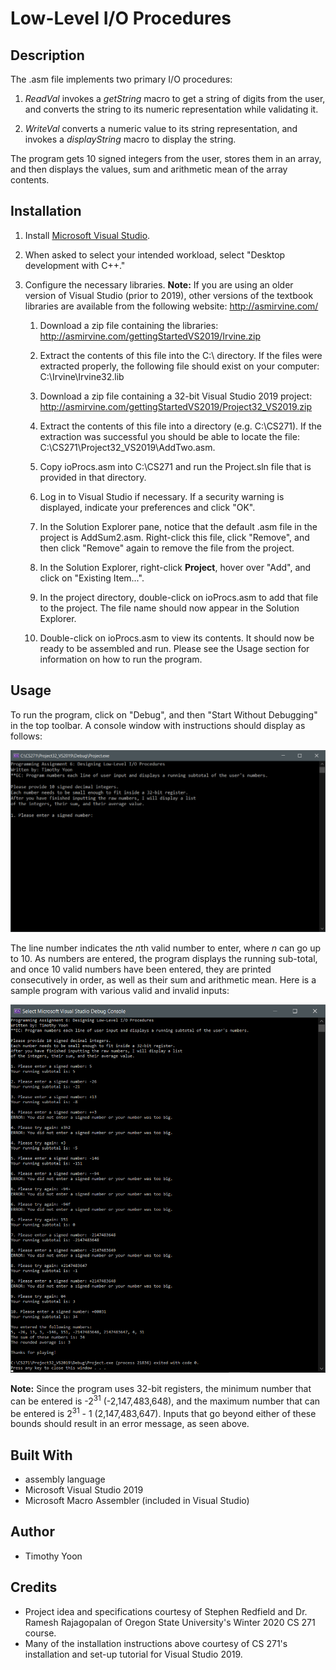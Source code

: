 # Low-Level I/O Procedures

## Description
The .asm file implements two primary I/O procedures:
1. *ReadVal* invokes a *getString* macro to get a string of digits from the user, and converts the string to its numeric representation while validating it.

2. *WriteVal* converts a numeric value to its string representation, and invokes a *displayString* macro to display the string.

The program gets 10 signed integers from the user, stores them in an array, and then displays the values, sum and arithmetic mean of the array contents.

## Installation
1. Install [Microsoft Visual Studio](https://visualstudio.microsoft.com/vs/).

2. When asked to select your intended workload, select "Desktop development with C++."

3. Configure the necessary libraries. **Note:** If you are using an older version of Visual Studio (prior to 2019), other versions of
the textbook libraries are available from the following website: http://asmirvine.com/
   
   1. Download a zip file containing the libraries: http://asmirvine.com/gettingStartedVS2019/Irvine.zip
   
   2. Extract the contents of this file into the C:\ directory. If the files were extracted properly, the following file should exist on your computer: C:\Irvine\Irvine32.lib
   
   3. Download a zip file containing a 32-bit Visual Studio 2019 project: http://asmirvine.com/gettingStartedVS2019/Project32_VS2019.zip
   
   4. Extract the contents of this file into a directory (e.g. C:\CS271). If the extraction was successful you should be able to locate the file: C:\CS271\Project32_VS2019\AddTwo.asm.
   
   5. Copy ioProcs.asm into C:\CS271 and run the Project.sln file that is provided in that directory.
   
   6. Log in to Visual Studio if necessary. If a security warning is displayed, indicate your preferences and click "OK".
   
   7. In the Solution Explorer pane, notice that the default .asm file in the project is AddSum2.asm. Right-click this file, click "Remove", and then click "Remove" again to remove the file from the project.
   
   8. In the Solution Explorer, right-click **Project**, hover over "Add", and click on "Existing Item...".
   
   9. In the project directory, double-click on ioProcs.asm to add that file to the project. The file name should now appear in the Solution Explorer.
   
   10. Double-click on ioProcs.asm to view its contents. It should now be ready to be assembled and run. Please see the Usage section for information on how to run the program.

## Usage
To run the program, click on "Debug", and then "Start Without Debugging" in the top toolbar. A console window with instructions should display as follows:

![starting-screen](images/ioProcs-starting-screen.png "Starting screen when ioProcs.asm is first assembled and run.")

The line number indicates the *n*th valid number to enter, where *n* can go up to 10. As numbers are entered, the program displays the running sub-total, and once 10 valid numbers have been entered, they are printed consecutively in order, as well as their sum and arithmetic mean. Here is a sample program with various valid and invalid inputs:

![run-through](images/ioProcs-run-through.png "Final screen displaying the inputted numbers, their sum, and their arithmetic mean.")

**Note:** Since the program uses 32-bit registers, the minimum number that can be entered is -2<sup>31</sup> (-2,147,483,648), and the maximum number that can be entered is 2<sup>31</sup> - 1 (2,147,483,647). Inputs that go beyond either of these bounds should result in an error message, as seen above.

## Built With
* assembly language
* Microsoft Visual Studio 2019
* Microsoft Macro Assembler (included in Visual Studio)

## Author
* Timothy Yoon

## Credits
* Project idea and specifications courtesy of Stephen Redfield and Dr. Ramesh Rajagopalan of Oregon State University's Winter 2020 CS 271 course.
* Many of the installation instructions above courtesy of CS 271's installation and set-up tutorial for Visual Studio 2019.
